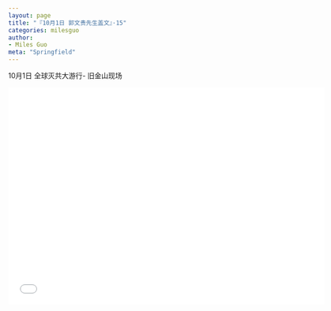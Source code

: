 ```yaml
---
layout: page
title: "『10月1日 郭文贵先生盖文』·15"
categories: milesguo
author:
- Miles Guo
meta: "Springfield"
---
```


10月1日 全球灭共大游行- 旧金山现场 

<center>
<iframe width="640" height="440" src="../../../../video/milesguo/2020_10_01_Miles_Guo_Getter_15.MOV" frameborder="0" allow="accelerometer; autoplay; encrypted-media; gyroscope; picture-in-picture" allowfullscreen></iframe>
</center>

